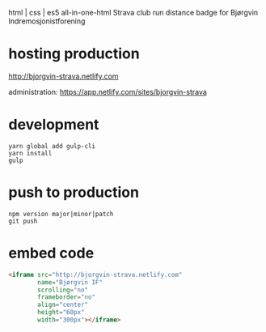 html | css | es5 all-in-one-html Strava club run distance badge for Bjørgvin Indremosjonistforening 


# hosting production
http://bjorgvin-strava.netlify.com

administration: https://app.netlify.com/sites/bjorgvin-strava

# development
```shell
yarn global add gulp-cli
yarn install
gulp
```

# push to production
```
npm version major|minor|patch
git push
```

# embed code
```html
<iframe src="http://bjorgvin-strava.netlify.com" 
        name="Bjørgvin IF" 
        scrolling="no" 
        frameborder="no" 
        align="center" 
        height="60px" 
        width="300px"></iframe>
```
